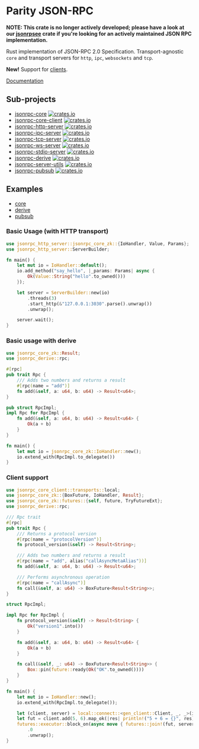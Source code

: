 # Parity JSON-RPC

**NOTE: This crate is no longer actively developed; please have a look at our
[jsonrpsee](https://github.com/paritytech/jsonrpsee) crate if you're looking for an actively
maintained JSON RPC implementation.**

Rust implementation of JSON-RPC 2.0 Specification.
Transport-agnostic `core` and transport servers for `http`, `ipc`, `websockets` and `tcp`.

**New!** Support for [clients](#Client-support).

[Documentation](https://docs.rs/jsonrpc-core/)

## Sub-projects

-   [jsonrpc-core](./core) [![crates.io][core-image]][core-url]
-   [jsonrpc-core-client](./core-client) [![crates.io][core-client-image]][core-client-url]
-   [jsonrpc-http-server](./http) [![crates.io][http-server-image]][http-server-url]
-   [jsonrpc-ipc-server](./ipc) [![crates.io][ipc-server-image]][ipc-server-url]
-   [jsonrpc-tcp-server](./tcp) [![crates.io][tcp-server-image]][tcp-server-url]
-   [jsonrpc-ws-server](./ws) [![crates.io][ws-server-image]][ws-server-url]
-   [jsonrpc-stdio-server](./stdio) [![crates.io][stdio-server-image]][stdio-server-url]
-   [jsonrpc-derive](./derive) [![crates.io][derive-image]][derive-url]
-   [jsonrpc-server-utils](./server-utils) [![crates.io][server-utils-image]][server-utils-url]
-   [jsonrpc-pubsub](./pubsub) [![crates.io][pubsub-image]][pubsub-url]

[core-image]: https://img.shields.io/crates/v/jsonrpc-core.svg
[core-url]: https://crates.io/crates/jsonrpc-core
[core-client-image]: https://img.shields.io/crates/v/jsonrpc-core-client.svg
[core-client-url]: https://crates.io/crates/jsonrpc-core-client
[http-server-image]: https://img.shields.io/crates/v/jsonrpc-http-server.svg
[http-server-url]: https://crates.io/crates/jsonrpc-http-server
[ipc-server-image]: https://img.shields.io/crates/v/jsonrpc-ipc-server.svg
[ipc-server-url]: https://crates.io/crates/jsonrpc-ipc-server
[tcp-server-image]: https://img.shields.io/crates/v/jsonrpc-tcp-server.svg
[tcp-server-url]: https://crates.io/crates/jsonrpc-tcp-server
[ws-server-image]: https://img.shields.io/crates/v/jsonrpc-ws-server.svg
[ws-server-url]: https://crates.io/crates/jsonrpc-ws-server
[stdio-server-image]: https://img.shields.io/crates/v/jsonrpc-stdio-server.svg
[stdio-server-url]: https://crates.io/crates/jsonrpc-stdio-server
[derive-image]: https://img.shields.io/crates/v/jsonrpc-derive.svg
[derive-url]: https://crates.io/crates/jsonrpc-derive
[server-utils-image]: https://img.shields.io/crates/v/jsonrpc-server-utils.svg
[server-utils-url]: https://crates.io/crates/jsonrpc-server-utils
[pubsub-image]: https://img.shields.io/crates/v/jsonrpc-pubsub.svg
[pubsub-url]: https://crates.io/crates/jsonrpc-pubsub

## Examples

-   [core](./core/examples)
-   [derive](./derive/examples)
-   [pubsub](./pubsub/examples)

### Basic Usage (with HTTP transport)

```rust
use jsonrpc_http_server::jsonrpc_core_zk::{IoHandler, Value, Params};
use jsonrpc_http_server::ServerBuilder;

fn main() {
	let mut io = IoHandler::default();
	io.add_method("say_hello", |_params: Params| async {
		Ok(Value::String("hello".to_owned()))
	});

	let server = ServerBuilder::new(io)
		.threads(3)
		.start_http(&"127.0.0.1:3030".parse().unwrap())
		.unwrap();

	server.wait();
}
```

### Basic usage with derive

```rust
use jsonrpc_core_zk::Result;
use jsonrpc_derive::rpc;

#[rpc]
pub trait Rpc {
	/// Adds two numbers and returns a result
	#[rpc(name = "add")]
	fn add(&self, a: u64, b: u64) -> Result<u64>;
}

pub struct RpcImpl;
impl Rpc for RpcImpl {
	fn add(&self, a: u64, b: u64) -> Result<u64> {
		Ok(a + b)
	}
}

fn main() {
	let mut io = jsonrpc_core_zk::IoHandler::new();
	io.extend_with(RpcImpl.to_delegate())
}
```

### Client support

```rust
use jsonrpc_core_client::transports::local;
use jsonrpc_core_zk::{BoxFuture, IoHandler, Result};
use jsonrpc_core_zk::futures::{self, future, TryFutureExt};
use jsonrpc_derive::rpc;

/// Rpc trait
#[rpc]
pub trait Rpc {
	/// Returns a protocol version
	#[rpc(name = "protocolVersion")]
	fn protocol_version(&self) -> Result<String>;

	/// Adds two numbers and returns a result
	#[rpc(name = "add", alias("callAsyncMetaAlias"))]
	fn add(&self, a: u64, b: u64) -> Result<u64>;

	/// Performs asynchronous operation
	#[rpc(name = "callAsync")]
	fn call(&self, a: u64) -> BoxFuture<Result<String>>;
}

struct RpcImpl;

impl Rpc for RpcImpl {
	fn protocol_version(&self) -> Result<String> {
		Ok("version1".into())
	}

	fn add(&self, a: u64, b: u64) -> Result<u64> {
		Ok(a + b)
	}

	fn call(&self, _: u64) -> BoxFuture<Result<String>> {
		Box::pin(future::ready(Ok("OK".to_owned())))
	}
}

fn main() {
	let mut io = IoHandler::new();
	io.extend_with(RpcImpl.to_delegate());

	let (client, server) = local::connect::<gen_client::Client, _, _>(io);
	let fut = client.add(5, 6).map_ok(|res| println!("5 + 6 = {}", res));
	futures::executor::block_on(async move { futures::join!(fut, server) })
		.0
		.unwrap();
}
```
